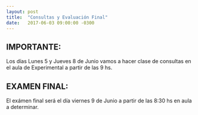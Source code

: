 ```yaml
---
layout: post
title:  "Consultas y Evaluación Final"
date:   2017-06-03 09:00:00 -0300
---
```

## IMPORTANTE:
Los días Lunes 5 y Jueves 8 de Junio vamos a hacer clase de consultas en el aula de Experimental a partir de las 9 hs.

## EXAMEN FINAL:
El exámen final será el día viernes 9 de Junio a partir de las 8:30 hs en aula a determinar.
